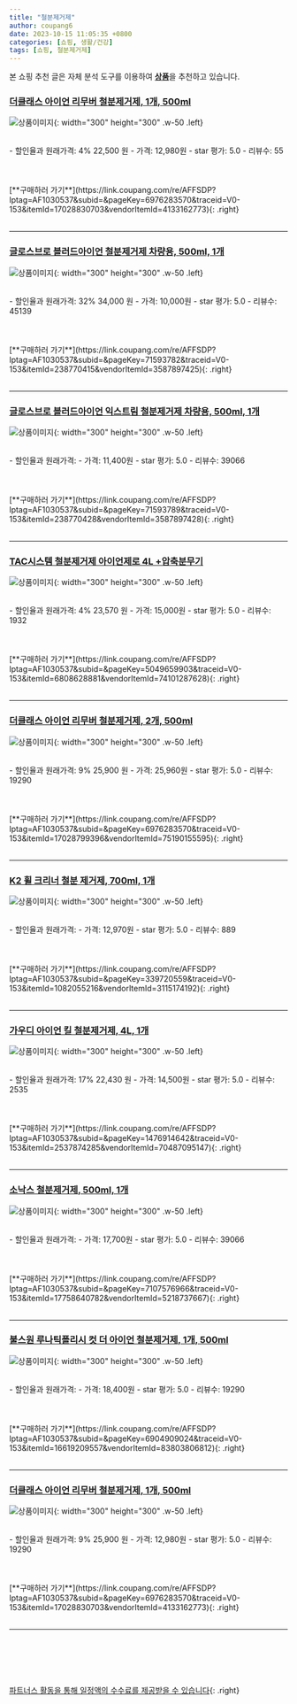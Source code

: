 ```yaml
---
title: "철분제거제"
author: coupang6
date: 2023-10-15 11:05:35 +0800
categories: [쇼핑, 생활/건강]
tags: [쇼핑, 철분제거제]
---
```


본 쇼핑 추천 글은 자체 분석 도구를 이용하여 [**상품**](https://link.coupang.com/a/bao1ui)을 추천하고 있습니다.

### [더클래스 아이언 리무버 철분제거제, 1개, 500ml](https://link.coupang.com/re/AFFSDP?lptag=AF1030537&subid=&pageKey=6976283570&traceid=V0-153&itemId=17028830703&vendorItemId=4133162773)

![상품이미지](https://thumbnail9.coupangcdn.com/thumbnails/remote/230x230ex/image/retail/images/112763527694278-5a90d1f7-bc67-472c-ad86-eccf42610149.jpg){: width="300" height="300" .w-50 .left}


<br>
- 할인율과 원래가격: 4%  22,500   원
- 가격: 12,980원
- star 평가: 5.0
- 리뷰수: 55
<br>
<br>
<br>
<br>
[**구매하러 가기**](https://link.coupang.com/re/AFFSDP?lptag=AF1030537&subid=&pageKey=6976283570&traceid=V0-153&itemId=17028830703&vendorItemId=4133162773){: .right}
<br>
<br>

---

### [글로스브로 블러드아이언 철분제거제 차량용, 500ml, 1개](https://link.coupang.com/re/AFFSDP?lptag=AF1030537&subid=&pageKey=71593782&traceid=V0-153&itemId=238770415&vendorItemId=3587897425)

![상품이미지](https://thumbnail10.coupangcdn.com/thumbnails/remote/230x230ex/image/product/image/vendoritem/2018/11/12/3587897425/7563a7f1-0e73-4e0f-a501-3f6371e41d23.jpg){: width="300" height="300" .w-50 .left}


<br>
- 할인율과 원래가격: 32%  34,000   원
- 가격: 10,000원
- star 평가: 5.0
- 리뷰수: 45139
<br>
<br>
<br>
<br>
[**구매하러 가기**](https://link.coupang.com/re/AFFSDP?lptag=AF1030537&subid=&pageKey=71593782&traceid=V0-153&itemId=238770415&vendorItemId=3587897425){: .right}
<br>
<br>

---

### [글로스브로 블러드아이언 익스트림 철분제거제 차량용, 500ml, 1개](https://link.coupang.com/re/AFFSDP?lptag=AF1030537&subid=&pageKey=71593789&traceid=V0-153&itemId=238770428&vendorItemId=3587897428)

![상품이미지](https://thumbnail10.coupangcdn.com/thumbnails/remote/230x230ex/image/product/image/vendoritem/2019/04/05/3587897428/a07149ca-2a46-4d7f-94b0-906601c56787.jpg){: width="300" height="300" .w-50 .left}


<br>
- 할인율과 원래가격: 
- 가격: 11,400원
- star 평가: 5.0
- 리뷰수: 39066
<br>
<br>
<br>
<br>
[**구매하러 가기**](https://link.coupang.com/re/AFFSDP?lptag=AF1030537&subid=&pageKey=71593789&traceid=V0-153&itemId=238770428&vendorItemId=3587897428){: .right}
<br>
<br>

---

### [TAC시스템 철분제거제 아이언제로 4L +압축분무기](https://link.coupang.com/re/AFFSDP?lptag=AF1030537&subid=&pageKey=5049659903&traceid=V0-153&itemId=6808628881&vendorItemId=74101287628)

![상품이미지](https://thumbnail10.coupangcdn.com/thumbnails/remote/230x230ex/image/vendor_inventory/e7da/51a584579ad84ed9f0e454e8f5a6a24cc9b4b41e60b42a90c4ea1a09141d.jpg){: width="300" height="300" .w-50 .left}


<br>
- 할인율과 원래가격: 4%  23,570   원
- 가격: 15,000원
- star 평가: 5.0
- 리뷰수: 1932
<br>
<br>
<br>
<br>
[**구매하러 가기**](https://link.coupang.com/re/AFFSDP?lptag=AF1030537&subid=&pageKey=5049659903&traceid=V0-153&itemId=6808628881&vendorItemId=74101287628){: .right}
<br>
<br>

---

### [더클래스 아이언 리무버 철분제거제, 2개, 500ml](https://link.coupang.com/re/AFFSDP?lptag=AF1030537&subid=&pageKey=6976283570&traceid=V0-153&itemId=17028799396&vendorItemId=75190155595)

![상품이미지](https://thumbnail7.coupangcdn.com/thumbnails/remote/230x230ex/image/retail/images/112763471870915-ba3a9464-f04c-4519-a811-047d2e0235de.jpg){: width="300" height="300" .w-50 .left}


<br>
- 할인율과 원래가격: 9%  25,900   원
- 가격: 25,960원
- star 평가: 5.0
- 리뷰수: 19290
<br>
<br>
<br>
<br>
[**구매하러 가기**](https://link.coupang.com/re/AFFSDP?lptag=AF1030537&subid=&pageKey=6976283570&traceid=V0-153&itemId=17028799396&vendorItemId=75190155595){: .right}
<br>
<br>

---

### [K2 휠 크리너 철분 제거제, 700ml, 1개](https://link.coupang.com/re/AFFSDP?lptag=AF1030537&subid=&pageKey=339720559&traceid=V0-153&itemId=1082055216&vendorItemId=3115174192)

![상품이미지](https://thumbnail8.coupangcdn.com/thumbnails/remote/230x230ex/image/retail/images/243634318895632-e5bc3248-cc34-46a4-a007-0d77d4841a27.jpg){: width="300" height="300" .w-50 .left}


<br>
- 할인율과 원래가격: 
- 가격: 12,970원
- star 평가: 5.0
- 리뷰수: 889
<br>
<br>
<br>
<br>
[**구매하러 가기**](https://link.coupang.com/re/AFFSDP?lptag=AF1030537&subid=&pageKey=339720559&traceid=V0-153&itemId=1082055216&vendorItemId=3115174192){: .right}
<br>
<br>

---

### [가우디 아이언 킬 철분제거제, 4L, 1개](https://link.coupang.com/re/AFFSDP?lptag=AF1030537&subid=&pageKey=1476914642&traceid=V0-153&itemId=2537874285&vendorItemId=70487095147)

![상품이미지](https://thumbnail8.coupangcdn.com/thumbnails/remote/230x230ex/image/vendor_inventory/641e/af9dc5237c415d116b3a9c9fb1e4ac5891e44de2326dc4d509ed0f0a68ff.png){: width="300" height="300" .w-50 .left}


<br>
- 할인율과 원래가격: 17%  22,430   원
- 가격: 14,500원
- star 평가: 5.0
- 리뷰수: 2535
<br>
<br>
<br>
<br>
[**구매하러 가기**](https://link.coupang.com/re/AFFSDP?lptag=AF1030537&subid=&pageKey=1476914642&traceid=V0-153&itemId=2537874285&vendorItemId=70487095147){: .right}
<br>
<br>

---

### [소낙스 철분제거제, 500ml, 1개](https://link.coupang.com/re/AFFSDP?lptag=AF1030537&subid=&pageKey=7107576966&traceid=V0-153&itemId=17758640782&vendorItemId=5218737667)

![상품이미지](https://thumbnail8.coupangcdn.com/thumbnails/remote/230x230ex/image/retail/images/9184324618890500-d52b1d43-415e-4a99-8b77-e3b662c25898.jpg){: width="300" height="300" .w-50 .left}


<br>
- 할인율과 원래가격: 
- 가격: 17,700원
- star 평가: 5.0
- 리뷰수: 39066
<br>
<br>
<br>
<br>
[**구매하러 가기**](https://link.coupang.com/re/AFFSDP?lptag=AF1030537&subid=&pageKey=7107576966&traceid=V0-153&itemId=17758640782&vendorItemId=5218737667){: .right}
<br>
<br>

---

### [불스원 루나틱폴리시 컷 더 아이언 철분제거제, 1개, 500ml](https://link.coupang.com/re/AFFSDP?lptag=AF1030537&subid=&pageKey=6904909024&traceid=V0-153&itemId=16619209557&vendorItemId=83803806812)

![상품이미지](https://thumbnail6.coupangcdn.com/thumbnails/remote/230x230ex/image/retail/images/2022/11/09/11/0/01dbf008-3082-4b40-a4dd-957ce9e26e4d.jpg){: width="300" height="300" .w-50 .left}


<br>
- 할인율과 원래가격: 
- 가격: 18,400원
- star 평가: 5.0
- 리뷰수: 19290
<br>
<br>
<br>
<br>
[**구매하러 가기**](https://link.coupang.com/re/AFFSDP?lptag=AF1030537&subid=&pageKey=6904909024&traceid=V0-153&itemId=16619209557&vendorItemId=83803806812){: .right}
<br>
<br>

---

### [더클래스 아이언 리무버 철분제거제, 1개, 500ml](https://link.coupang.com/re/AFFSDP?lptag=AF1030537&subid=&pageKey=6976283570&traceid=V0-153&itemId=17028830703&vendorItemId=4133162773)

![상품이미지](https://thumbnail9.coupangcdn.com/thumbnails/remote/230x230ex/image/retail/images/112763527694278-5a90d1f7-bc67-472c-ad86-eccf42610149.jpg){: width="300" height="300" .w-50 .left}


<br>
- 할인율과 원래가격: 9%  25,900   원
- 가격: 12,980원
- star 평가: 5.0
- 리뷰수: 19290
<br>
<br>
<br>
<br>
[**구매하러 가기**](https://link.coupang.com/re/AFFSDP?lptag=AF1030537&subid=&pageKey=6976283570&traceid=V0-153&itemId=17028830703&vendorItemId=4133162773){: .right}
<br>
<br>

---
<br><br><br><br><br> [파트너스 활동을 통해 일정액의 수수료를 제공받을 수 있습니다](https://link.coupang.com/a/bao1ui){: .right}